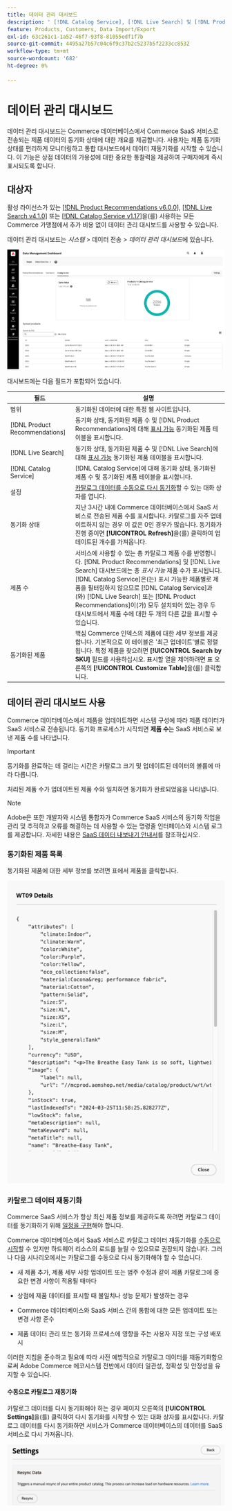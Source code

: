 ```yaml
---
title: 데이터 관리 대시보드
description: ' [!DNL Catalog Service], [!DNL Live Search] 및 [!DNL Product Recommendation]의 데이터 스트림에 대한 인사이트에 액세스하는 방법에 대해 알아봅니다.'
feature: Products, Customers, Data Import/Export
exl-id: 63c261c1-1a52-46f7-93f8-81055edf1f7b
source-git-commit: 4495a27b57c04c6f9c37b2c5237b5f2233cc8532
workflow-type: tm+mt
source-wordcount: '682'
ht-degree: 0%

---
```


# 데이터 관리 대시보드

데이터 관리 대시보드는 Commerce 데이터베이스에서 Commerce SaaS 서비스로 전송되는 제품 데이터의 동기화 상태에 대한 개요를 제공합니다. 사용자는 제품 동기화 상태를 편리하게 모니터링하고 통합 대시보드에서 데이터 재동기화를 시작할 수 있습니다. 이 기능은 상점 데이터의 가용성에 대한 중요한 통찰력을 제공하여 구매자에게 즉시 표시되도록 합니다.

## 대상자

활성 라이선스가 있는 [[!DNL Product Recommendations v6.0.0]](https://experienceleague.adobe.com/en/docs/commerce-merchant-services/product-recommendations/guide-overview), [[!DNL Live Search v4.1.0]](https://experienceleague.adobe.com/en/docs/commerce-merchant-services/live-search/guide-overview) 또는 [[!DNL Catalog Service v1.17]](https://experienceleague.adobe.com/en/docs/commerce-merchant-services/catalog-service/guide-overview)을(를) 사용하는 모든 Commerce 가맹점에서 추가 비용 없이 데이터 관리 대시보드를 사용할 수 있습니다.

데이터 관리 대시보드는 *시스템* > 데이터 전송 > *데이터 관리 대시보드*&#x200B;에 있습니다.

![데이터 관리 대시보드](assets/data-management-dashboard.png)

대시보드에는 다음 필드가 포함되어 있습니다.

| 필드 | 설명 |
|--- |--- |
| 범위 | 동기화된 데이터에 대한 특정 웹 사이트입니다. |
| [!DNL Product Recommendations] | 동기화 상태, 동기화된 제품 수 및 [!DNL Product Recommendations]에 대해 [표시 가능](https://experienceleague.adobe.com/en/docs/commerce-admin/config/catalog/inventory#stock-options) 동기화된 제품 테이블을 표시합니다. |
| [!DNL Live Search] | 동기화 상태, 동기화된 제품 수 및 [!DNL Live Search]에 대해 [표시 가능](https://experienceleague.adobe.com/en/docs/commerce-admin/config/catalog/inventory#stock-options) 동기화된 제품 테이블을 표시합니다. |
| [!DNL Catalog Service] | [!DNL Catalog Service]에 대해 동기화 상태, 동기화된 제품 수 및 동기화된 제품 테이블을 표시합니다. |
| 설정 | [카탈로그 데이터를 수동으로 다시 동기화](#resync-catalog-data)할 수 있는 대화 상자를 엽니다. |
| 동기화 상태 | 지난 3시간 내에 Commerce 데이터베이스에서 SaaS 서비스로 전송된 제품 수를 표시합니다. 카탈로그를 자주 업데이트하지 않는 경우 이 값은 0인 경우가 많습니다. 동기화가 진행 중이면 **[!UICONTROL Refresh]**&#x200B;을(를) 클릭하여 업데이트된 개수를 가져옵니다. |
| 제품 수 | 서비스에 사용할 수 있는 총 카탈로그 제품 수를 반영합니다. [!DNL Product Recommendations] 및 [!DNL Live Search] 대시보드에는 총 _표시 가능_ 제품 수가 표시됩니다. [!DNL Catalog Service]은(는) 표시 가능한 제품별로 제품을 필터링하지 않으므로 [!DNL Catalog Service]과(와) [!DNL Live Search] 또는 [!DNL Product Recommendations]이(가) 모두 설치되어 있는 경우 두 대시보드에서 제품 수에 대한 두 개의 다른 값을 표시할 수 있습니다. |
| 동기화된 제품 | 핵심 Commerce 인덱스의 제품에 대한 세부 정보를 제공합니다. 기본적으로 이 테이블은 &#39;최근 업데이트&#39;별로 정렬됩니다. 특정 제품을 찾으려면 **[!UICONTROL Search by SKU]** 필드를 사용하십시오. 표시할 열을 제어하려면 표 오른쪽의 **[!UICONTROL Customize Table]**&#x200B;을(를) 클릭합니다. |

## 데이터 관리 대시보드 사용

Commerce 데이터베이스에서 제품을 업데이트하면 시스템 구성에 따라 제품 데이터가 SaaS 서비스로 전송됩니다. 동기화 프로세스가 시작되면 **제품 수**&#x200B;는 SaaS 서비스로 보낸 제품 수를 나타냅니다.

>[!IMPORTANT]
>
>동기화를 완료하는 데 걸리는 시간은 카탈로그 크기 및 업데이트된 데이터의 볼륨에 따라 다릅니다.

처리된 제품 수가 업데이트된 제품 수와 일치하면 동기화가 완료되었음을 나타냅니다.

>[!NOTE]
>
>Adobe은 또한 개발자와 시스템 통합자가 Commerce SaaS 서비스의 동기화 작업을 관리 및 추적하고 오류를 해결하는 데 사용할 수 있는 명령줄 인터페이스와 시스템 로그를 제공합니다. 자세한 내용은 [SaaS 데이터 내보내기 안내서](https://experienceleague.adobe.com/en/docs/commerce-merchant-services/saas-data-export/overview)를 참조하십시오.

### 동기화된 제품 목록

동기화된 제품에 대한 세부 정보를 보려면 표에서 제품을 클릭합니다.

![제품 세부 정보 동기화](assets/sync-product-detail.png)

### 카탈로그 데이터 재동기화

Commerce SaaS 서비스가 항상 최신 제품 정보를 제공하도록 하려면 카탈로그 데이터를 동기화하기 위해 [일정을 구현](https://experienceleague.adobe.com/en/docs/commerce-operations/configuration-guide/cli/manage-indexers#reindex)해야 합니다.

Commerce 데이터베이스에서 SaaS 서비스로 카탈로그 데이터 재동기화를 [수동으로 시작](#manually-resync-catalog)할 수 있지만 하드웨어 리소스의 로드를 늘릴 수 있으므로 권장되지 않습니다. 그러나 다음 시나리오에서는 카탈로그를 수동으로 다시 동기화해야 할 수 있습니다.

- 새 제품 추가, 제품 세부 사항 업데이트 또는 범주 수정과 같이 제품 카탈로그에 중요한 변경 사항이 적용될 때마다

- 상점에 제품 데이터를 표시할 때 불일치나 성능 문제가 발생하는 경우

- Commerce 데이터베이스와 SaaS 서비스 간의 통합에 대한 모든 업데이트 또는 변경 사항 준수

- 제품 데이터 관리 또는 동기화 프로세스에 영향을 주는 사용자 지정 또는 구성 배포 시

이러한 지침을 준수하고 필요에 따라 사전 예방적으로 카탈로그 데이터를 재동기화함으로써 Adobe Commerce 에코시스템 전반에서 데이터 일관성, 정확성 및 안정성을 유지할 수 있습니다.

#### 수동으로 카탈로그 재동기화

카탈로그 데이터를 다시 동기화해야 하는 경우 페이지 오른쪽의 **[!UICONTROL Settings]**&#x200B;을(를) 클릭하여 다시 동기화를 시작할 수 있는 대화 상자를 표시합니다. 카탈로그 데이터를 다시 동기화하면 서비스가 Commerce 데이터베이스의 데이터를 SaaS 서비스로 다시 가져옵니다.

![수동으로 제품 동기화](assets/resync-data.png)
